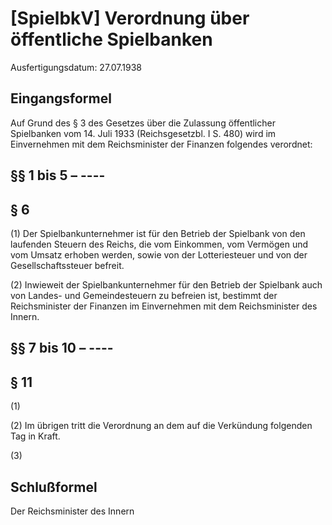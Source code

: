 # [SpielbkV] Verordnung über öffentliche Spielbanken

Ausfertigungsdatum: 27.07.1938

 

## Eingangsformel

Auf Grund des § 3 des Gesetzes über die Zulassung öffentlicher Spielbanken vom 14. Juli 1933 (Reichsgesetzbl. I S. 480) wird im Einvernehmen mit dem Reichsminister der Finanzen folgendes verordnet:


## §§ 1 bis 5 – ----


## § 6

(1) Der Spielbankunternehmer ist für den Betrieb der Spielbank von den laufenden Steuern des Reichs, die vom Einkommen, vom Vermögen und vom Umsatz erhoben werden, sowie von der Lotteriesteuer und von der Gesellschaftssteuer befreit.

(2) Inwieweit der Spielbankunternehmer für den Betrieb der Spielbank auch von Landes- und Gemeindesteuern zu befreien ist, bestimmt der Reichsminister der Finanzen im Einvernehmen mit dem Reichsminister des Innern.


## §§ 7 bis 10 – ----


## § 11

(1)

(2) Im übrigen tritt die Verordnung an dem auf die Verkündung folgenden Tag in Kraft.

(3)


## Schlußformel

Der Reichsminister des Innern
